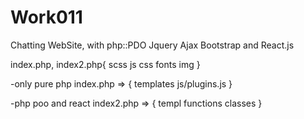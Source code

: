 # Work011
Chatting WebSite, with php::PDO Jquery Ajax Bootstrap and React.js

index.php, index2.php{
  scss
  js
  css
  fonts
  img
}

-only pure php
index.php => {
  templates
  js/plugins.js
}

-php poo and react
index2.php => {
  templ
  functions
  classes
}
